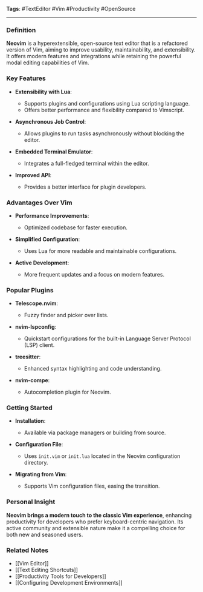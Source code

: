 **Tags**: #TextEditor #Vim #Productivity #OpenSource

---

### Definition

**Neovim** is a hyperextensible, open-source text editor that is a refactored version of Vim, aiming to improve usability, maintainability, and extensibility. It offers modern features and integrations while retaining the powerful modal editing capabilities of Vim.

### Key Features

- **Extensibility with Lua**:
    
    - Supports plugins and configurations using Lua scripting language.
    - Offers better performance and flexibility compared to Vimscript.
- **Asynchronous Job Control**:
    
    - Allows plugins to run tasks asynchronously without blocking the editor.
- **Embedded Terminal Emulator**:
    
    - Integrates a full-fledged terminal within the editor.
- **Improved API**:
    
    - Provides a better interface for plugin developers.

### Advantages Over Vim

- **Performance Improvements**:
    
    - Optimized codebase for faster execution.
- **Simplified Configuration**:
    
    - Uses Lua for more readable and maintainable configurations.
- **Active Development**:
    
    - More frequent updates and a focus on modern features.

### Popular Plugins

- **Telescope.nvim**:
    
    - Fuzzy finder and picker over lists.
- **nvim-lspconfig**:
    
    - Quickstart configurations for the built-in Language Server Protocol (LSP) client.
- **treesitter**:
    
    - Enhanced syntax highlighting and code understanding.
- **nvim-compe**:
    
    - Autocompletion plugin for Neovim.

### Getting Started

- **Installation**:
    
    - Available via package managers or building from source.
- **Configuration File**:
    
    - Uses `init.vim` or `init.lua` located in the Neovim configuration directory.
- **Migrating from Vim**:
    
    - Supports Vim configuration files, easing the transition.

### Personal Insight

**Neovim brings a modern touch to the classic Vim experience**, enhancing productivity for developers who prefer keyboard-centric navigation. Its active community and extensible nature make it a compelling choice for both new and seasoned users.

### Related Notes

- [[Vim Editor]]
- [[Text Editing Shortcuts]]
- [[Productivity Tools for Developers]]
- [[Configuring Development Environments]]